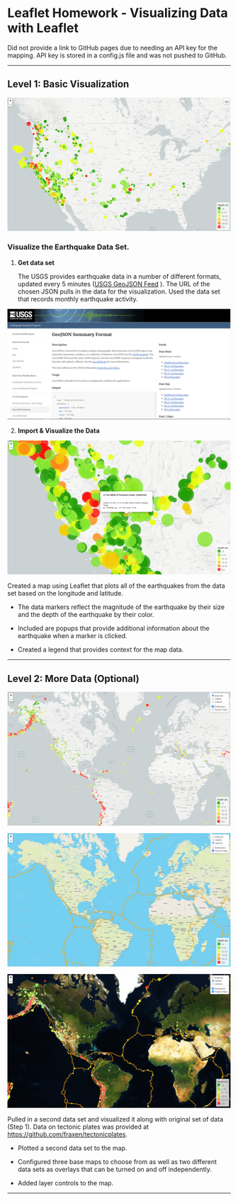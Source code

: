 # Leaflet Homework - Visualizing Data with Leaflet

Did not provide a link to GitHub pages due to needing an API key for the mapping. API key is stored in a config.js file and was not pushed to GitHub.

- - -

## Level 1: Basic Visualization

![2-BasicMap](Images/2-BasicMap.png)

### Visualize the Earthquake Data Set.

1. **Get  data set**

   The USGS provides earthquake data in a number of different formats, updated every 5 minutes ([USGS GeoJSON Feed](http://earthquake.usgs.gov/earthquakes/feed/v1.0/geojson.php) ). The URL of the chosen JSON pulls in the data for the visualization. Used the data set that records monthly earthquake activity.

  ![3-Data](Images/3-Data.png)

2. **Import & Visualize the Data**

![3-Data](Images/2-BasicMapZoom.png)

   Created a map using Leaflet that plots all of the earthquakes from the data set based on the longitude and latitude.

   * The data markers reflect the magnitude of the earthquake by their size and the depth of the earthquake by their color. 

   * Included are popups that provide additional information about the earthquake when a marker is clicked.

   * Created a legend that provides context for the map data.

- - -

## Level 2: More Data (Optional)

![Advanced](Images/step2-1.png)

![Advanced](Images/step2-2.png)

![Advanced](Images/step2-3.png)

Pulled in a second data set and visualized it along with original set of data (Step 1). Data on tectonic plates was provided at <https://github.com/fraxen/tectonicplates>.

* Plotted a second data set to the map.

* Configured three base maps to choose from as well as two different data sets as overlays that can be turned on and off independently.

* Added layer controls to the map.

- - -

